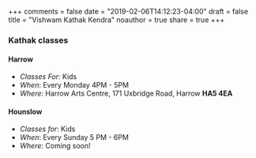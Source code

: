 +++
comments = false
date = "2019-02-06T14:12:23-04:00"
draft = false
title = "Vishwam Kathak Kendra"
noauthor = true
share = true
+++


### Kathak classes



#### Harrow

- _Classes For_: Kids
- _When_: Every Monday 4PM - 5PM
- _Where_: Harrow Arts Centre, 171 Uxbridge Road, Harrow **HA5 4EA**



#### Hounslow

- _Classes for_: Kids
- _When_: Every Sunday 5 PM - 6PM
- _Where_: Coming soon!
